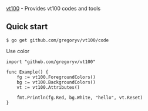 [vt100](https://pkg.go.dev/github.com/gregoryv/vt100) - Provides vt100 codes and tools

## Quick start

    $ go get github.com/gregoryv/vt100/code
	
Use color

```go:
import "github.com/gregoryv/vt100"

func Example() {
	fg := vt100.ForegroundColors()
	bg := vt100.BackgroundColors()
	vt := vt100.Attributes()

	fmt.Println(fg.Red, bg.White, "hello", vt.Reset)
}
```
